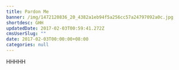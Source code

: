 ```yaml
---
title: Pardon Me
banner: /img/1472120836_20_4382a1eb94f5a256cc57a24797092a0c.jpg
shortdesc: GHH
updatedDate: 2017-02-03T00:59:41.272Z
cmsUserSlug: ""
date: 2017-02-03T00:00:00+08:00
categories: null
---
```


HHHHH